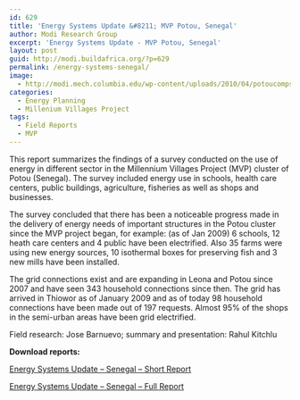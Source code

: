 ```yaml
---
id: 629
title: 'Energy Systems Update &#8211; MVP Potou, Senegal'
author: Modi Research Group
excerpt: 'Energy Systems Update - MVP Potou, Senegal'
layout: post
guid: http://modi.buildafrica.org/?p=629
permalink: /energy-systems-senegal/
image:
  - http://modi.mech.columbia.edu/wp-content/uploads/2010/04/potoucomps-border.png
categories:
  - Energy Planning
  - Millenium Villages Project
tags:
  - Field Reports
  - MVP
---
```

This report summarizes the findings of a survey conducted on the use of energy in different sector in the Millennium Villages Project (MVP) cluster of Potou (Senegal). The survey included energy use in schools, health care centers, public buildings, agriculture, fisheries as well as shops and businesses. 

The survey concluded that there has been a noticeable progress made in the delivery of energy needs of important structures in the Potou cluster since the MVP project began, for example: (as of Jan 2009) 6 schools, 12 heath care centers and 4 public have been electrified. Also 35 farms were using new energy sources, 10 isothermal boxes for preserving fish and 3 new mills have been installed. 

The grid connections exist and are expanding in Leona and Potou since 2007 and have seen 343 household connections since then. The grid has arrived in Thiowor as of January 2009 and as of today 98 household connections have been made out of 197 requests. Almost 95% of the shops in the semi-urban areas have been grid electrified. 

Field research: Jose Barnuevo; summary and presentation: Rahul Kitchlu 

**Download reports:** 

[Energy Systems Update &#8211; Senegal &#8211; Short Report][1] 

[Energy Systems Update &#8211; Senegal &#8211; Full Report][2]

 [1]: /wp-content/uploads/2013/06/Rural-Energy-Systems-Update_MVP-Senegal_Short.pdf
 [2]: /wp-content/uploads/2013/06/Jose-PotouFinalreport-JPedits.pdf